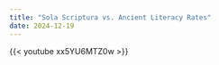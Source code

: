 ```yaml
---
title: "Sola Scriptura vs. Ancient Literacy Rates"
date: 2024-12-19
---
```


{{< youtube xx5YU6MTZ0w >}}

